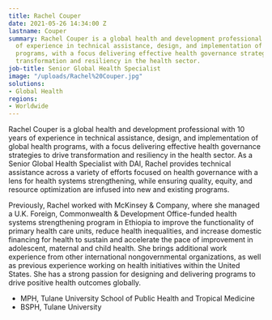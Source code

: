 ```yaml
---
title: Rachel Couper
date: 2021-05-26 14:34:00 Z
lastname: Couper
summary: Rachel Couper is a global health and development professional with 10 years
  of experience in technical assistance, design, and implementation of global health
  programs, with a focus delivering effective health governance strategies to drive
  transformation and resiliency in the health sector.
job-title: Senior Global Health Specialist
image: "/uploads/Rachel%20Couper.jpg"
solutions:
- Global Health
regions:
- Worldwide
---
```


Rachel Couper is a global health and development professional with 10 years of experience in technical assistance, design, and implementation of global health programs, with a focus delivering effective health governance strategies to drive transformation and resiliency in the health sector. As a Senior Global Health Specialist with DAI, Rachel provides technical assistance across a variety of efforts focused on health governance with a lens for health systems strengthening, while ensuring quality, equity, and resource optimization are infused into new and existing programs. 

Previously, Rachel worked with McKinsey & Company, where she managed a U.K. Foreign, Commonwealth & Development Office-funded health systems strengthening program in Ethiopia to improve the functionality of primary health care units, reduce health inequalities, and increase domestic financing for health to sustain and accelerate the pace of improvement in adolescent, maternal and child health. She brings additional work experience from other international nongovernmental organizations, as well as previous experience working on health initiatives within the United States. She has a strong passion for designing and delivering programs to drive positive health outcomes globally.
 
* MPH, Tulane University School of Public Health and Tropical Medicine
* BSPH, Tulane University